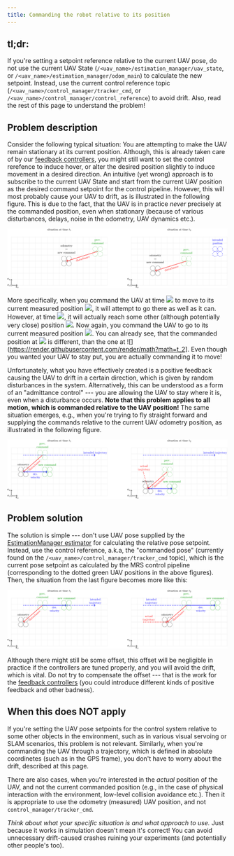 ```yaml
---
title: Commanding the robot relative to its position
---
```


## tl;dr:

If you're setting a setpoint reference relative to the current UAV pose, do not use the current UAV State (`/<uav_name>/estimation_manager/uav_state`, or `/<uav_name>/estimation_manager/odom_main`) to calculate the new setpoint.
Instead, use the current control reference topic (`/<uav_name>/control_manager/tracker_cmd`, or `/<uav_name>/control_manager/control_reference`) to avoid drift.
Also, read the rest of this page to understand the problem!

## Problem description

Consider the following typical situation: You are attempting to make the UAV remain stationary at its current position.
Although, this is already taken care of by our [feedback controllers](https://github.com/ctu-mrs/mrs_uav_controllers), you might still want to set the control rerefence to induce hover, or alter the desired position slightly to induce movement in a desired direction.
An intuitive (yet wrong) approach is to subscribe to the current UAV State and start from the current UAV position as the desired command setpoint for the control pipeline.
However, this will most probably cause your UAV to drift, as is illustrated in the following figure.
This is due to the fact, that the UAV is in practice *never* precisely at the commanded position, even when stationary (because of various disturbances, delays, noise in the odometry, UAV dynamics etc.).

![uav_stationary_drift](fig/relative_commands_drift1.svg)

More specifically, when you command the UAV at time ![](https://render.githubusercontent.com/render/math?math=t_1) to move to its current measured position ![](https://render.githubusercontent.com/render/math?math=\mathbf{x}_c\left(t_1\right)%20=%20\mathbf{x}_m\left(t_1\right)), it will attempt to go there as well as it can.
However, at time ![](https://render.githubusercontent.com/render/math?math=t_2), it will actually reach some other (although potentially very close) position ![](https://render.githubusercontent.com/render/math?math=\mathbf{x}_m\left(t_2\right)%20\neq%20\mathbf{x}_c\left(t_1\right)).
Now again, you command the UAV to go to its current measured position ![](https://render.githubusercontent.com/render/math?math=\mathbf{x}_c\left(t_2\right)%20=%20\mathbf{x}_m\left(t_2\right)).
You can already see, that the commanded position at ![](https://render.githubusercontent.com/render/math?math=t_2) is different, than the one at ![](https://render.githubusercontent.com/render/math?math=t_2].
Even though you wanted your UAV to stay put, you are actually commanding it to move!

Unfortunately, what you have effectively created is a positive feedback causing the UAV to drift in a certain direction, which is given by random disturbances in the system.
Alternatively, this can be understood as a form of an "admittance control" --- you are allowing the UAV to stay where it is, even when a disturbance occurs.
**Note that this problem applies to all motion, which is commanded relative to the UAV position!**
The same situation emerges, e.g., when you're trying to fly straight forward and supplying the commands relative to the current UAV odometry position, as illustrated in the following figure.

![uav_moving_drift](fig/relative_commands_drift2.svg)

## Problem solution

The solution is simple --- don't use UAV pose supplied by the [EstimationManager estimator](https://github.com/ctu-mrs/mrs_uav_managers/tree/master#EstimationManager) for calculating the relative pose setpoint.
Instead, use the control reference, a.k.a, the "commanded pose" (currently found on the `/<uav_name>/control_manager/tracker_cmd` topic), which is the current pose setpoint as calculated by the MRS control pipeline (corresponding to the dotted green UAV positions in the above figures).
Then, the situation from the last figure becomes more like this:

![uav_moving_nodrift](fig/relative_commands_nodrift.svg)

Although there might still be some offset, this offset will be negligible in practice if the controllers are tuned properly, and you will avoid the drift, which is vital.
Do not try to compensate the offset --- that is the work for the [feedback controllers](https://github.com/ctu-mrs/mrs_uav_controllers) (you could introduce different kinds of positive feedback and other badness).

## When this does NOT apply

If you're setting the UAV pose setpoints for the control system relative to some other objects in the environment, such as in various visual servoing or SLAM scenarios, this problem is not relevant.
Similarly, when you're commanding the UAV through a trajectory, which is defined in absolute coordinetes (such as in the GPS frame), you don't have to worry about the drift, described at this page.

There are also cases, when you're interested in the *actual* position of the UAV, and not the current commanded position (e.g., in the case of physical interaction with the environment, low-level collision avoidance etc.).
Then it is appropriate to use the odometry (measured) UAV position, and not `control_manager/tracker_cmd`.

*Think about what your specific situation is and what approach to use.*
Just because it works in simulation doesn't mean it's correct!
You can avoid unnecessary drift-caused crashes ruining your experiments (and potentially other people's too).
